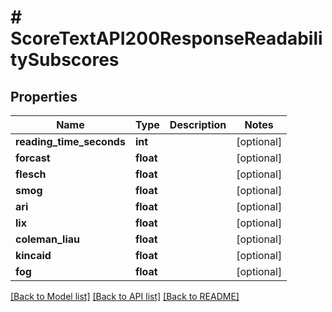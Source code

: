 # # ScoreTextAPI200ResponseReadabilitySubscores

## Properties

Name | Type | Description | Notes
------------ | ------------- | ------------- | -------------
**reading_time_seconds** | **int** |  | [optional]
**forcast** | **float** |  | [optional]
**flesch** | **float** |  | [optional]
**smog** | **float** |  | [optional]
**ari** | **float** |  | [optional]
**lix** | **float** |  | [optional]
**coleman_liau** | **float** |  | [optional]
**kincaid** | **float** |  | [optional]
**fog** | **float** |  | [optional]

[[Back to Model list]](../../README.md#models) [[Back to API list]](../../README.md#endpoints) [[Back to README]](../../README.md)

